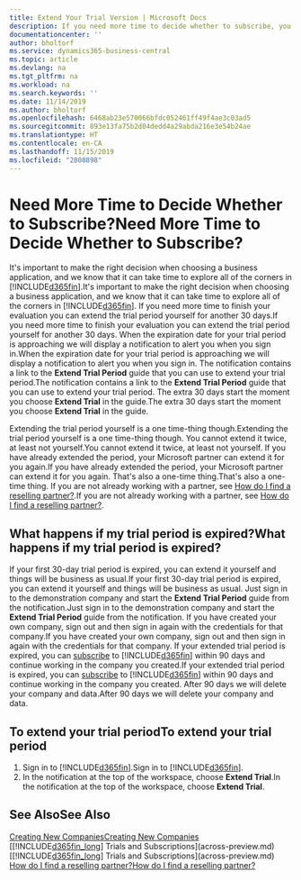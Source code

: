 ```yaml
---
title: Extend Your Trial Version | Microsoft Docs
description: If you need more time to decide whether to subscribe, you can extend your trial version.
documentationcenter: ''
author: bholtorf
ms.service: dynamics365-business-central
ms.topic: article
ms.devlang: na
ms.tgt_pltfrm: na
ms.workload: na
ms.search.keywords: ''
ms.date: 11/14/2019
ms.author: bholtorf
ms.openlocfilehash: 6468ab23e570066bfdc052461ff49f4ae3c03ad5
ms.sourcegitcommit: 893e13fa75b2d04dedd4a29abda216e3e54b24ae
ms.translationtype: HT
ms.contentlocale: en-CA
ms.lasthandoff: 11/15/2019
ms.locfileid: "2808898"
---
```

# <a name="need-more-time-to-decide-whether-to-subscribe"></a><span data-ttu-id="b2f20-103">Need More Time to Decide Whether to Subscribe?</span><span class="sxs-lookup"><span data-stu-id="b2f20-103">Need More Time to Decide Whether to Subscribe?</span></span>
<span data-ttu-id="b2f20-104">It's important to make the right decision when choosing a business application, and we know that it can take time to explore all of the corners in [!INCLUDE[d365fin](includes/d365fin_md.md)].</span><span class="sxs-lookup"><span data-stu-id="b2f20-104">It's important to make the right decision when choosing a business application, and we know that it can take time to explore all of the corners in [!INCLUDE[d365fin](includes/d365fin_md.md)].</span></span> <span data-ttu-id="b2f20-105">If you need more time to finish your evaluation you can extend the trial period yourself for another 30 days.</span><span class="sxs-lookup"><span data-stu-id="b2f20-105">If you need more time to finish your evaluation you can extend the trial period yourself for another 30 days.</span></span> <span data-ttu-id="b2f20-106">When the expiration date for your trial period is approaching we will display a notification to alert you when you sign in.</span><span class="sxs-lookup"><span data-stu-id="b2f20-106">When the expiration date for your trial period is approaching we will display a notification to alert you when you sign in.</span></span> <span data-ttu-id="b2f20-107">The notification contains a link to the **Extend Trial Period** guide that you can use to extend your trial period.</span><span class="sxs-lookup"><span data-stu-id="b2f20-107">The notification contains a link to the **Extend Trial Period** guide that you can use to extend your trial period.</span></span> <span data-ttu-id="b2f20-108">The extra 30 days start the moment you choose **Extend Trial** in the guide.</span><span class="sxs-lookup"><span data-stu-id="b2f20-108">The extra 30 days start the moment you choose **Extend Trial** in the guide.</span></span>

<span data-ttu-id="b2f20-109">Extending the trial period yourself is a one time-thing though.</span><span class="sxs-lookup"><span data-stu-id="b2f20-109">Extending the trial period yourself is a one time-thing though.</span></span> <span data-ttu-id="b2f20-110">You cannot extend it twice, at least not yourself.</span><span class="sxs-lookup"><span data-stu-id="b2f20-110">You cannot extend it twice, at least not yourself.</span></span> <span data-ttu-id="b2f20-111">If you have already extended the period, your Microsoft partner can extend it for you again.</span><span class="sxs-lookup"><span data-stu-id="b2f20-111">If you have already extended the period, your Microsoft partner can extend it for you again.</span></span> <span data-ttu-id="b2f20-112">That's also a one-time thing.</span><span class="sxs-lookup"><span data-stu-id="b2f20-112">That's also a one-time thing.</span></span> <span data-ttu-id="b2f20-113">If you are not already working with a partner, see [How do I find a reselling partner?](across-faq.md#findpartner).</span><span class="sxs-lookup"><span data-stu-id="b2f20-113">If you are not already working with a partner, see [How do I find a reselling partner?](across-faq.md#findpartner).</span></span>

## <a name="what-happens-if-my-trial-period-is-expired"></a><span data-ttu-id="b2f20-114">What happens if my trial period is expired?</span><span class="sxs-lookup"><span data-stu-id="b2f20-114">What happens if my trial period is expired?</span></span>
<span data-ttu-id="b2f20-115">If your first 30-day trial period is expired, you can extend it yourself and things will be business as usual.</span><span class="sxs-lookup"><span data-stu-id="b2f20-115">If your first 30-day trial period is expired, you can extend it yourself and things will be business as usual.</span></span> <span data-ttu-id="b2f20-116">Just sign in to the demonstration company and start the **Extend Trial Period** guide from the notification.</span><span class="sxs-lookup"><span data-stu-id="b2f20-116">Just sign in to the demonstration company and start the **Extend Trial Period** guide from the notification.</span></span> <span data-ttu-id="b2f20-117">If you have created your own company, sign out and then sign in again with the credentials for that company.</span><span class="sxs-lookup"><span data-stu-id="b2f20-117">If you have created your own company, sign out and then sign in again with the credentials for that company.</span></span> <span data-ttu-id="b2f20-118">If your extended trial period is expired, you can [subscribe](https://go.microsoft.com/fwlink/?linkid=828659) to [!INCLUDE[d365fin](includes/d365fin_md.md)] within 90 days and continue working in the company you created.</span><span class="sxs-lookup"><span data-stu-id="b2f20-118">If your extended trial period is expired, you can [subscribe](https://go.microsoft.com/fwlink/?linkid=828659) to [!INCLUDE[d365fin](includes/d365fin_md.md)] within 90 days and continue working in the company you created.</span></span> <span data-ttu-id="b2f20-119">After 90 days we will delete your company and data.</span><span class="sxs-lookup"><span data-stu-id="b2f20-119">After 90 days we will delete your company and data.</span></span> 

## <a name="to-extend-your-trial-period"></a><span data-ttu-id="b2f20-120">To extend your trial period</span><span class="sxs-lookup"><span data-stu-id="b2f20-120">To extend your trial period</span></span>
1. <span data-ttu-id="b2f20-121">Sign in to [!INCLUDE[d365fin](includes/d365fin_md.md)].</span><span class="sxs-lookup"><span data-stu-id="b2f20-121">Sign in to [!INCLUDE[d365fin](includes/d365fin_md.md)].</span></span>
2. <span data-ttu-id="b2f20-122">In the notification at the top of the workspace, choose **Extend Trial**.</span><span class="sxs-lookup"><span data-stu-id="b2f20-122">In the notification at the top of the workspace, choose **Extend Trial**.</span></span>

## <a name="see-also"></a><span data-ttu-id="b2f20-123">See Also</span><span class="sxs-lookup"><span data-stu-id="b2f20-123">See Also</span></span>

[<span data-ttu-id="b2f20-124">Creating New Companies</span><span class="sxs-lookup"><span data-stu-id="b2f20-124">Creating New Companies</span></span>](about-new-company.md)  
<span data-ttu-id="b2f20-125">[[!INCLUDE[d365fin_long](includes/d365fin_long_md.md)] Trials and Subscriptions](across-preview.md)</span><span class="sxs-lookup"><span data-stu-id="b2f20-125">[[!INCLUDE[d365fin_long](includes/d365fin_long_md.md)] Trials and Subscriptions](across-preview.md)</span></span>  
[<span data-ttu-id="b2f20-126">How do I find a reselling partner?</span><span class="sxs-lookup"><span data-stu-id="b2f20-126">How do I find a reselling partner?</span></span>](across-faq.md#findpartner)  
